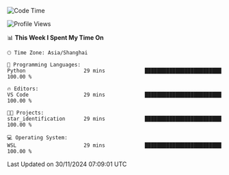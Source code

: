 <!--START_SECTION:waka-->
![Code Time](http://img.shields.io/badge/Code%20Time-2%2C129%20hrs%2037%20mins-blue)

![Profile Views](http://img.shields.io/badge/Profile%20Views-4-blue)

📊 **This Week I Spent My Time On** 

```text
🕑︎ Time Zone: Asia/Shanghai

💬 Programming Languages: 
Python                   29 mins             █████████████████████████   100.00 % 

🔥 Editors: 
VS Code                  29 mins             █████████████████████████   100.00 % 

🐱‍💻 Projects: 
star_identification      29 mins             █████████████████████████   100.00 % 

💻 Operating System: 
WSL                      29 mins             █████████████████████████   100.00 % 
```


 Last Updated on 30/11/2024 07:09:01 UTC
<!--END_SECTION:waka-->